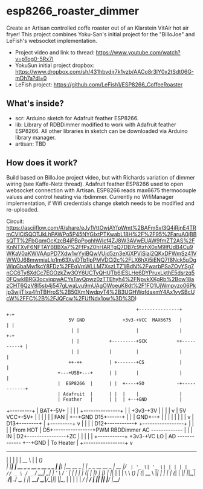 # esp8266_roaster_dimmer
Create an Artisan controlled coffe roaster out of an Klarstein VitAir hot air fryer!
This project combines Yoku-San's initial project for the "BilloJoe" and LeFish's websocket implementation.
* Project video and link to thread: https://www.youtube.com/watch?v=pTog0-5Rx7I
* YokuSun initial project dropbox: https://www.dropbox.com/sh/431hbvdjr7k1vzb/AACo8r3lY0x2tSdt06G-mDh7a?dl=0
* LeFish project: https://github.com/LeFish1/ESP8266_CoffeeRoaster 

## What's inside?
* scr: Arduino sketch for Adafruit feather ESP8266.
* lib: Library of RDBDimmer modified to work with Adafruit feather ESP8266. All other libraries in sketch can be downloaded via Arduino library manager.
* artisan: TBD

## How does it work?
Build based on BilloJoe project video, but with Richards variation of dimmer wiring (see Kaffe-Netz thread).
Adafruit feather ESP8266 used to open websocket connection with Artisan.
ESP8266 reads max6675 thermocouple values and control heating via rbdimmer.
Currently no WifiManager implementation, if Wifi credentials change sketch needs to be modified and re-uploaded.

Circuit:
https://asciiflow.com/#/share/eJy1VttOwjAYfpWmt%2BAFm5vI3Q4iRjnE4TRmCVlCjSQOTJkLhPAWPo5P45NYGIxtPTKwabL18H%2F%2F95%2FaruA0jBBsQTT%2FbGqmOcKzcB4jPBpPoghhWIcf4ZJ8W3AVwEUAW9fmZT2AS%2FKnNTXyF6NFTAYBBBXa7%2FfPsZ0hHARTgQ7DB7c9tzhX0xM9lfUdB4Cu9WKaV0aKWVAApPD7Xdw1wYyiBQwVUjd5zn3eXiXPViSiai2QKxDFWmSz41VWW0J68mwmiaLlp1m63XvjDTb1lpPMVDCi2c%2FLX6hXi5iENQ7f8Nck5pDgWipGbaMwfkcY8FDz%2FEqVmWLLM7XszLTZ1jBdN%2FwarbPSaZOyYSg7nCC6Ty8XdCc7EGOzkZw3OY6UCTyQHUTb6lESLHe6DYPruxLkthE5dsrzq50FQwklBRG3ocviqpwACYsTayQpwz0zTTEhyh4%2FNpvkXKgRb%2Bow18azCHT6QzV8l5sb4j547gLwaLvu9mUAgOWoeuK8dt%2F1FO1UjWmpvzo06Pkjp3wjiTIxa4fnTBHroS%2B50XmNwdpyT4%2B3UGHWqfdaxmY4Ax1yvSBcUcW%2FFC%2B%2FJQFcw%2FUfNdx1ow%3D%3D)



                                                    +---------------+          +-+
                           5V GND              +3v3-+VCC  MAX6675   |          | |
                            | |                     |               |          +-+
                            | |           +---------+SCK           ++----------+ |
                            | |           |         |               |            |
                           ++-++          | +-------+CS             |            |
                       +---+USB+---+      | |       |               |            |
                       |  ESP8266  |      | |  +----+SO            -+------------+
                       | Adafruit  |      | |  |    |               |
                       | Feather   |      | |  | +--+GND            |
+---------+            |        BAT+-5V+  | |  | |  +---------------+
|         |       +3v3-+3V         |      | |  | v
| 5V   VCC+-5V+        |           |      | |  |
| FAN     |         +--+GND     D15+------+ |  |
|      GND+--+      |  |           |        |  |
|         |  |      v  |        D13+--------+  |
+---------+  v         |           |           |
                       |        D12+-----------+    +-----------------+
                       |           |                |                 |      From HOT
                       |         D5+----------------+PWM  RBDDimmer  AC -------------
                       |           |                |                IN
                       |         D2+----------------+ZC               |
                       |           |                |                 |
                       +-----------+           +3v3-+VC              LO
                                                    |                AD -------------
                                                 +--+GND              |      To Heater
                                                 |  +-----------------+
                                                 v




 _    _                           _____                 _   _             
| |  | |                         |  __ \               | | (_)            
| |__| | __ _ _ __  _ __  _   _  | |__) |___   __ _ ___| |_ _ _ __   __ _ 
|  __  |/ _` | '_ \| '_ \| | | | |  _  // _ \ / _` / __| __| | '_ \ / _` |
| |  | | (_| | |_) | |_) | |_| | | | \ \ (_) | (_| \__ \ |_| | | | | (_| |
|_|  |_|\__,_| .__/| .__/ \__, | |_|  \_\___/ \__,_|___/\__|_|_| |_|\__, |
             | |   | |     __/ |                                     __/ |
            |_|   |_|    |___/                                     |___/ 
 
